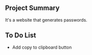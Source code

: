 ## Project Summary

It's a website that generates passwords.

## To Do List

* Add copy to clipboard button